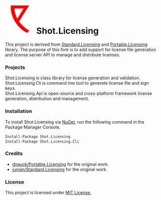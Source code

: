 # ![Logo](/src/Shot.Licensing.DevResources/img/logo.png?raw=true)  Shot.Licensing

This project is derived from [Standard.Licensing](https://github.com/junian/standard.Licensing) and [Portable.Licensing](https://github.com/dnauck/Portable.Licensing/) library. The purpose of this fork is to add support for license file generation and license server API to manage and distribute licenses.

### Projects

Shot.Licensing	is class library for license generation and validation.  
Shot.Licensing.Cli is command line tool to generete license file and sign keys.  
Shot.Licensing.Api is open-source and cross-platform framework license generation, distribution and management.  

### Installation
To install Shot.Licensing via [NuGet](http://www.nuget.org), run the following command in the Package Manager Console.
```
Install-Package Shot.Licensing
Install-Package Shot.Licensing.Cli
```

### Credits

* [dnauck/Portable.Licensing](https://github.com/dnauck/Portable.Licensing/) for the original work.
* [junian/Standard.Licensing](https://github.com/junian/standard.Licensing/) for the original work.

### License

This project is licensed under [MIT License.](https://github.com/vincoss/shot.licensing/blob/master/LICENSE/raw=true)  
